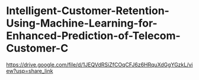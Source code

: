 # Intelligent-Customer-Retention-Using-Machine-Learning-for-Enhanced-Prediction-of-Telecom-Customer-C
https://drive.google.com/file/d/1JEQVdRSiZfCOqCFJ6z6HRquXdGgYGzkL/view?usp=share_link 
